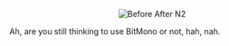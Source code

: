 <p align="center">
<img src="https://raw.githubusercontent.com/sunnamed434/BitMono/main/resources/images/preview/before-after-2.png"
  alt="Before After N2"
</p>

Ah, are you still thinking to use BitMono or not, hah, nah.